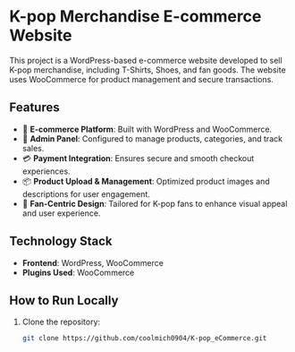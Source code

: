 # K-pop Merchandise E-commerce Website

This project is a WordPress-based e-commerce website developed to sell K-pop merchandise, including T-Shirts, Shoes, and fan goods. The website uses WooCommerce for product management and secure transactions.

## Features
- 🛒 **E-commerce Platform**: Built with WordPress and WooCommerce.
- 🎨 **Admin Panel**: Configured to manage products, categories, and track sales.
- 💳 **Payment Integration**: Ensures secure and smooth checkout experiences.
- 📦 **Product Upload & Management**: Optimized product images and descriptions for user engagement.
- 🌟 **Fan-Centric Design**: Tailored for K-pop fans to enhance visual appeal and user experience.

## Technology Stack
- **Frontend**: WordPress, WooCommerce
- **Plugins Used**: WooCommerce

## How to Run Locally
1. Clone the repository:
   ```bash
   git clone https://github.com/coolmich0904/K-pop_eCommerce.git
